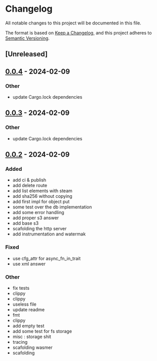 # Changelog
All notable changes to this project will be documented in this file.

The format is based on [Keep a Changelog](https://keepachangelog.com/en/1.0.0/),
and this project adheres to [Semantic Versioning](https://semver.org/spec/v2.0.0.html).

## [Unreleased]

## [0.0.4](https://github.com/Miaxos/wasmio/compare/wasmio-v0.0.3...wasmio-v0.0.4) - 2024-02-09

### Other
- update Cargo.lock dependencies

## [0.0.3](https://github.com/Miaxos/wasmio/compare/wasmio-v0.0.2...wasmio-v0.0.3) - 2024-02-09

### Other
- update Cargo.lock dependencies

## [0.0.2](https://github.com/Miaxos/wasmio/compare/wasmio-v0.0.1...wasmio-v0.0.2) - 2024-02-09

### Added
- add ci & publish
- add delete route
- add list elements with steam
- add sha256 without copying
- add first impl for object put
- some test over the db implementation
- add some error handling
- add proper s3 answer
- add base s3
- scafolding the http server
- add instrumentation and watermak

### Fixed
- use cfg_attr for async_fn_in_trait
- use xml answer

### Other
- fix tests
- clippy
- clippy
- useless file
- update readme
- fmt
- clippy
- add empty test
- add some test for fs storage
- misc : storage shit
- tracing
- scafolding wasmer
- scafolding
